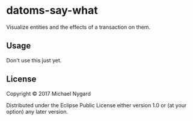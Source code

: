 # datoms-say-what

Visualize entities and the effects of a transaction on them.

## Usage

Don't use this just yet.

## License

Copyright © 2017 Michael Nygard

Distributed under the Eclipse Public License either version 1.0 or (at
your option) any later version.
